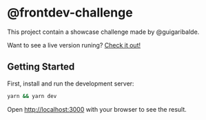 # @frontdev-challenge

This project contain a showcase challenge made by @guigaribalde.

Want to see a live version runing? [Check it out!](https://frontdev-challenge.vercel.app/)

## Getting Started

First, install and run the development server:

```bash
yarn && yarn dev
```

Open [http://localhost:3000](http://localhost:3000) with your browser to see the result.
